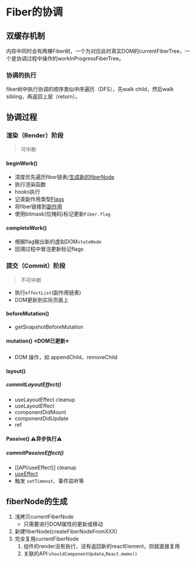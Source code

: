 # Fiber的协调

## 双缓存机制
内存中同时会有两棵Fiber树，一个为对应此时真实DOM的currentFiberTree，一个是协调过程中操作的workInProgressFiberTree。
### 协调的执行
fiber树中执行协调的顺序类似中序遍历（DFS），先walk child，然后walk sibling，再返回上层（return）。

## 协调过程
### **渲染（Render）阶段**
>可中断
#### beginWork()
- 深度优先遍历fiber链表/[生成新的fiberNode](#fiberNode的生成)
- 执行渲染函数
- hooks执行
- 记录副作用类型[Flags](#Flags)
- 将fiber链接到[副作用](副作用.md)
- 使用bitmask(位掩码)标记更新`Fiber.flag`
#### completeWork()
- 根据flag输出新的虚拟DOM`stateNode`
- 回溯过程中冒泡更新标记flags

### **提交（Commit）阶段**
>不可中断
- 执行`effectList`(副作用链表)
- DOM更新到实际页面上
#### beforeMutation()
- getSnapshotBeforeMutation
#### mutation() ⭐️DOM已更新⭐️
- DOM 操作，如 appendChild、removeChild
#### layout()
##### commitLayoutEffect()
- useLayoutEffect cleanup
- useLayoutEffect
- componentDidMount
- componentDidUpdate
- ref
#### Passive() ⚠️异步执行⚠️
##### commitPassiveEffect()
- [[API/useEffect]] cleanup
- [useEffect](API/useEffect.md)
- 触发 `setTimeout`、事件监听等


## fiberNode的生成
1. 浅拷贝currentFiberNode
	- 只需要进行DOM属性的更新或移动
2. 新建fiberNode(createFiberNodeFromXXX)
3. 完全复用currentFiberNode
	1. 组件的render没有执行，没有返回新的reactElement，则就直接复用
	2. 关联的API:`shouldComponentUpdate`,`React.memo()`

